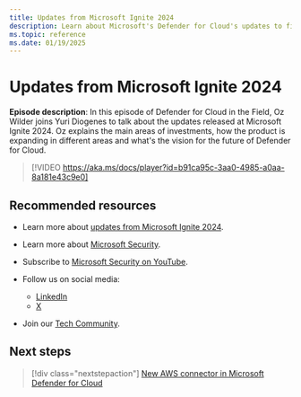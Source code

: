 ```yaml
---
title: Updates from Microsoft Ignite 2024
description: Learn about Microsoft's Defender for Cloud's updates to file integrity monitoring capabilities, including new features and improvements.
ms.topic: reference
ms.date: 01/19/2025
---
```


# Updates from Microsoft Ignite 2024

**Episode description**: In this episode of Defender for Cloud in the Field, Oz Wilder joins Yuri Diogenes to talk about the updates released at Microsoft Ignite 2024. Oz explains the main areas of investments, how the product is expanding in different areas and what's the vision for the future of Defender for Cloud.
  

> [!VIDEO https://aka.ms/docs/player?id=b91ca95c-3aa0-4985-a0aa-8a181e43c9e0]

## Recommended resources

- Learn more about [updates from Microsoft Ignite 2024](https://techcommunity.microsoft.com/blog/microsoftdefendercloudblog/cloud-security-innovations-strengthening-defenses-against-modern-cloud-and-ai-th/4297105).
- Learn more about [Microsoft Security](https://msft.it/6002T9HQY).
- Subscribe to [Microsoft Security on YouTube](https://www.youtube.com/playlist?list=PL3ZTgFEc7LysiX4PfHhdJPR7S8mGO14YS).

- Follow us on social media:

  - [LinkedIn](https://www.linkedin.com/showcase/microsoft-security/)
  - [X](https://x.com/msftsecurity)

- Join our [Tech Community](https://aka.ms/SecurityTechCommunity).

## Next steps

> [!div class="nextstepaction"]
> [New AWS connector in Microsoft Defender for Cloud](episode-one.md)

